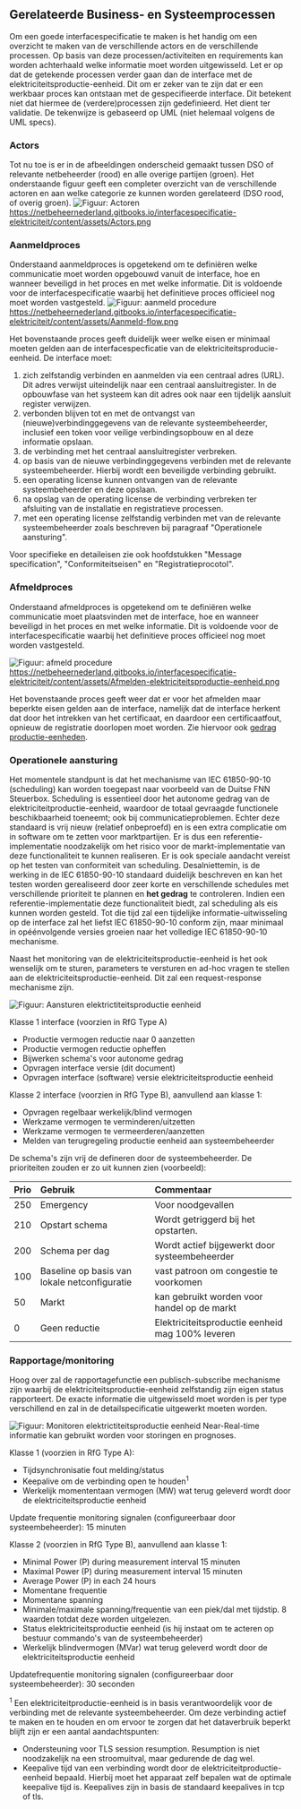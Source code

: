 ## Gerelateerde Business- en Systeemprocessen

Om een goede interfacespecificatie te maken is het handig om een overzicht te maken van de verschillende actors en de verschillende processen. Op basis van deze processen/activiteiten en requirements kan worden achterhaald welke informatie moet worden uitgewisseld. Let er op dat de getekende processen verder gaan dan de interface met de elektriciteitsproductie-eenheid. Dit om er zeker van te zijn dat er een werkbaar proces kan ontstaan met de gespecifieerde interface. Dit betekent niet dat hiermee de (verdere)processen zijn gedefinieerd. Het dient ter validatie. De tekenwijze is gebaseerd op UML (niet helemaal volgens de UML specs).

### Actors
Tot nu toe is er in de afbeeldingen onderscheid gemaakt tussen DSO of relevante netbeheerder (rood) en alle overige partijen (groen). Het onderstaande figuur geeft een completer overzicht van de verschillende actoren en aan welke categorie ze kunnen worden gerelateerd (DSO rood, of overig groen).
![Figuur: Actoren](/assets/Actors.png)
https://netbeheernederland.gitbooks.io/interfacespecificatie-elektriciteit/content/assets/Actors.png

### Aanmeldproces
Onderstaand aanmeldproces is opgetekend om te definiëren welke communicatie moet worden opgebouwd vanuit de interface, hoe en wanneer beveiligd in het proces en met welke informatie. Dit is voldoende voor de interfacespecificatie waarbij het definitieve proces officieel nog moet worden vastgesteld. 
![Figuur: aanmeld procedure](/assets/Aanmeld-flow.png)
https://netbeheernederland.gitbooks.io/interfacespecificatie-elektriciteit/content/assets/Aanmeld-flow.png

Het bovenstaande proces geeft duidelijk weer welke eisen er minimaal moeten gelden aan de interfacespecficatie van de elektriciteitsproducie-eenheid. De interface moet:
1. zich zelfstandig verbinden en aanmelden via een centraal adres (URL). Dit adres verwijst uiteindelijk naar een centraal aansluitregister. In de opbouwfase van het systeem kan dit adres ook naar een tijdelijk aansluit register verwijzen.
2. verbonden blijven tot en met de ontvangst van (nieuwe)verbindinggegevens van de relevante systeembeheerder, inclusief een token voor veilige verbindingsopbouw  en al deze informatie opslaan.
3. de verbinding met het centraal aansluitregister verbreken.
4. op basis van de nieuwe verbindinggegevens verbinden met de relevante systeembeheerder. Hierbij wordt een beveiligde verbinding gebruikt.
5. een operating license kunnen ontvangen van de relevante systeembeheerder en deze opslaan. 
6. na opslag van de operating license de verbinding verbreken ter afsluiting van de installatie en registratieve processen.
7. met een operating license zelfstandig verbinden met van de relevante systeembeheerder zoals beschreven bij paragraaf "Operationele aansturing".

Voor specifieke en detaileisen zie ook hoofdstukken "Message specification", "Conformiteitseisen" en "Registratieprocotol".

### Afmeldproces
Onderstaand afmeldproces is opgetekend om te definiëren welke communicatie moet plaatsvinden met de interface, hoe en wanneer beveiligd  in het proces en met welke informatie. Dit is voldoende voor de interfacespecificatie waarbij het definitieve proces officieel nog moet worden vastgesteld. 

![Figuur: afmeld procedure](/assets/Afmelden-elektriciteitsproductie-eenheid.png)
https://netbeheernederland.gitbooks.io/interfacespecificatie-elektriciteit/content/assets/Afmelden-elektriciteitsproductie-eenheid.png

Het bovenstaande proces geeft weer dat er voor het afmelden maar beperkte eisen gelden aan de interface, namelijk dat de interface herkent dat door het intrekken van het certificaat, en daardoor een certificaatfout, opnieuw de registratie doorlopen moet worden. Zie hiervoor ook [gedrag productie-eenheden](https://netbeheernederland.gitbooks.io/interfacespecificatie-elektriciteit/content/assets/Gedrag-productie-eenheden.png).


### Operationele aansturing
Het momentele standpunt is dat het mechanisme van IEC 61850-90-10 (scheduling) kan worden toegepast naar voorbeeld van de Duitse FNN Steuerbox. Scheduling is essentieel door het autonome gedrag van de elektriciteitproductie-eenheid, waardoor de totaal gevraagde functionele beschikbaarheid toeneemt; ook bij communicatieproblemen. Echter deze standaard is vrij nieuw (relatief onbeproefd) en is  een extra complicatie om in software om te zetten voor marktpartijen. Er is dus een referentie-implementatie noodzakelijk om het risico voor de markt-implementatie van deze functionaliteit te kunnen realiseren. Er is ook speciale aandacht vereist op het testen van conformiteit van scheduling. Desalniettemin, is de werking in de IEC 61850-90-10 standaard duidelijk beschreven en kan het testen worden gerealiseerd door zeer korte en verschillende schedules met verschillende prioriteit te plannen en **het gedrag** te controleren. Indien een referentie-implementatie deze functionaliteit biedt, zal scheduling als eis kunnen worden gesteld. Tot die tijd zal een tijdelijke informatie-uitwisseling op de interface zal het liefst IEC 61850-90-10 conform zijn, maar minimaal in opéénvolgende versies groeien naar het volledige IEC 61850-90-10 mechanisme. 

Naast het monitoring van de elektriciteitsproductie-eenheid is het ook wenselijk om te sturen, parameters te versturen en ad-hoc vragen te stellen aan de elektriciteitsproductie-eenheid. Dit zal een request-response mechanisme zijn.

![Figuur: Aansturen elektrictiteitsproductie eenheid](/assets/sequence-Aansturen-elektriciteitsproductie-eenheid.png)

Klasse 1 interface (voorzien in RfG Type A)
* Productie vermogen reductie naar 0 aanzetten
* Productie vermogen reductie opheffen
* Bijwerken schema's voor autonome gedrag
* Opvragen interface versie (dit document)
* Opvragen interface (software) versie elektriciteitsproductie eenheid


Klasse 2 interface (voorzien in RfG Type B), aanvullend aan klasse 1:
* Opvragen regelbaar werkelijk/blind vermogen
* Werkzame vermogen te verminderen/uitzetten
* Werkzame vermogen te vermeerderen/aanzetten
* Melden van terugregeling productie eenheid aan systeembeheerder

De schema's zijn vrij de defineren door de systeembeheerder. De prioriteiten zouden er zo uit kunnen zien (voorbeeld):

|Prio |Gebruik | Commentaar |
|:--|:--|:--|
|250| Emergency| Voor noodgevallen |
|210| Opstart schema | Wordt getriggerd bij het opstarten.|
|200| Schema per dag| Wordt actief bijgewerkt door systeembeheerder|
|100| Baseline op basis van lokale netconfiguratie | vast patroon om congestie te voorkomen|
|50| Markt | kan gebruikt worden voor handel op de markt|
|0| Geen reductie| Elektriciteitsproductie eenheid mag 100% leveren|



### Rapportage/monitoring
Hoog over zal de rapportagefunctie een publisch-subscribe mechanisme zijn waarbij de elektriciteitsproductie-eenheid zelfstandig zijn eigen status rapporteert. De exacte informatie die uitgewisseld moet worden is per type verschillend en zal in de detailspecificatie uitgewerkt moeten worden.

![Figuur: Monitoren elektrictiteitsproductie eenheid](/assets/sequence-Monitoren-elektriciteitsproductie-eenheid.png)
Near-Real-time informatie kan gebruikt worden voor storingen en prognoses.

Klasse 1 (voorzien in RfG Type A):
* Tijdsynchronisatie fout melding/status
* Keepalive om de verbinding open te houden<sup>1</sup>
* Werkelijk momententaan vermogen (MW) wat terug geleverd wordt door de elektriciteitsproductie eenheid

Update frequentie monitoring signalen (configureerbaar door systeembeheerder): 15 minuten

Klasse 2 (voorzien in RfG Type B), aanvullend aan klasse 1:
* Minimal Power (P) during measurement interval 15 minuten
* Maximal Power (P) during measurement interval 15 minuten
* Average Power (P) in each 24 hours
* Momentane frequentie
* Momentane spanning
* Minimale/maximale spanning/frequentie van een piek/dal met tijdstip. 8 waarden totdat deze worden uitgelezen.
* Status elektriciteitsproductie eenheid (is hij instaat om te acteren op bestuur commando's van de systeembeheerder)
* Werkelijk blindvermogen (MVar) wat terug geleverd wordt door de elektriciteitsproductie eenheid

Updatefrequentie monitoring signalen (configureerbaar door systeembeheerder): 30 seconden

<sup>1</sup>
Een elektriciteitproductie-eenheid is in basis verantwoordelijk voor de verbinding met de relevante systeembeheerder.
Om deze verbinding actief te maken en te houden en om ervoor te zorgen dat het dataverbruik beperkt blijft zijn er een aantal aandachtspunten:
* Ondersteuning voor TLS session resumption.
        Resumption is niet noodzakelijk na een stroomuitval, maar gedurende de dag wel.
* Keepalive tijd van een verbinding wordt door de elektriciteitproductie-eenheid bepaald.
        Hierbij moet het apparaat zelf bepalen wat de optimale keepalive tijd is.
        Keepalives zijn in basis de standaard keepalives in tcp of tls.
